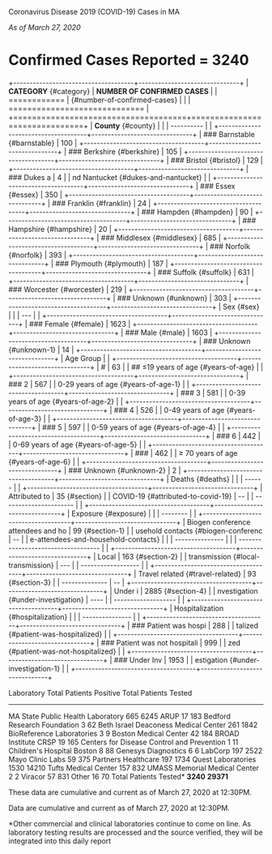 Coronavirus Disease 2019 (COVID-19) Cases in MA

*As of March 27, 2020*

Confirmed Cases Reported = 3240
===============================

+-------------------------------------+-------------------------------+
| **CATEGORY** {#category}            | **NUMBER OF CONFIRMED CASES** |
| ============                        |  {#number-of-confirmed-cases} |
|                                     | ============================= |
+=====================================+===============================+
| **County** {#county}                |                               |
| ----------                          |                               |
+-------------------------------------+-------------------------------+
| ### Barnstable {#barnstable}        | 100                           |
+-------------------------------------+-------------------------------+
| ### Berkshire {#berkshire}          | 105                           |
+-------------------------------------+-------------------------------+
| ### Bristol {#bristol}              | 129                           |
+-------------------------------------+-------------------------------+
| ### Dukes a                         | 4                             |
| nd Nantucket {#dukes-and-nantucket} |                               |
+-------------------------------------+-------------------------------+
| ### Essex {#essex}                  | 350                           |
+-------------------------------------+-------------------------------+
| ### Franklin {#franklin}            | 24                            |
+-------------------------------------+-------------------------------+
| ### Hampden {#hampden}              | 90                            |
+-------------------------------------+-------------------------------+
| ### Hampshire {#hampshire}          | 20                            |
+-------------------------------------+-------------------------------+
| ### Middlesex {#middlesex}          | 685                           |
+-------------------------------------+-------------------------------+
| ### Norfolk {#norfolk}              | 393                           |
+-------------------------------------+-------------------------------+
| ### Plymouth {#plymouth}            | 187                           |
+-------------------------------------+-------------------------------+
| ### Suffolk {#suffolk}              | 631                           |
+-------------------------------------+-------------------------------+
| ### Worcester {#worcester}          | 219                           |
+-------------------------------------+-------------------------------+
| ### Unknown {#unknown}              | 303                           |
+-------------------------------------+-------------------------------+
| Sex {#sex}                          |                               |
| ---                                 |                               |
+-------------------------------------+-------------------------------+
| ### Female {#female}                | 1623                          |
+-------------------------------------+-------------------------------+
| ### Male {#male}                    | 1603                          |
+-------------------------------------+-------------------------------+
| ### Unknown {#unknown-1}            | 14                            |
+-------------------------------------+-------------------------------+
| Age Group                           |                               |
+-------------------------------------+-------------------------------+
| #                                   | 63                            |
| ## ≤19 years of age {#years-of-age} |                               |
+-------------------------------------+-------------------------------+
| ### 2                               | 567                           |
| 0-29 years of age {#years-of-age-1} |                               |
+-------------------------------------+-------------------------------+
| ### 3                               | 581                           |
| 0-39 years of age {#years-of-age-2} |                               |
+-------------------------------------+-------------------------------+
| ### 4                               | 526                           |
| 0-49 years of age {#years-of-age-3} |                               |
+-------------------------------------+-------------------------------+
| ### 5                               | 597                           |
| 0-59 years of age {#years-of-age-4} |                               |
+-------------------------------------+-------------------------------+
| ### 6                               | 442                           |
| 0-69 years of age {#years-of-age-5} |                               |
+-------------------------------------+-------------------------------+
| ###                                 | 462                           |
| ≥ 70 years of age {#years-of-age-6} |                               |
+-------------------------------------+-------------------------------+
| ### Unknown {#unknown-2}            | 2                             |
+-------------------------------------+-------------------------------+
| Deaths {#deaths}                    |                               |
| ------                              |                               |
+-------------------------------------+-------------------------------+
| Attributed to                       | 35 {#section}                 |
|  COVID-19 {#attributed-to-covid-19} | --                            |
| ----------------------              |                               |
+-------------------------------------+-------------------------------+
| Exposure {#exposure}                |                               |
| --------                            |                               |
+-------------------------------------+-------------------------------+
| Biogen conference attendees and ho  | 99 {#section-1}               |
| usehold contacts {#biogen-conferenc | --                            |
| e-attendees-and-household-contacts} |                               |
| ---------------                     |                               |
| ----------------------------------- |                               |
+-------------------------------------+-------------------------------+
| Local                               | 163 {#section-2}              |
| transmission  {#local-transmission} | ---                           |
| ------------------                  |                               |
+-------------------------------------+-------------------------------+
| Travel related  {#travel-related}   | 93 {#section-3}               |
| --------------                      | --                            |
+-------------------------------------+-------------------------------+
| Under i                             | 2885 {#section-4}             |
| nvestigation {#under-investigation} | ----                          |
| -------------------                 |                               |
+-------------------------------------+-------------------------------+
| Hospitalization  {#hospitalization} |                               |
| ---------------                     |                               |
+-------------------------------------+-------------------------------+
| ### Patient was hospi               | 288                           |
| talized {#patient-was-hospitalized} |                               |
+-------------------------------------+-------------------------------+
| ### Patient was not hospitali       | 999                           |
| zed {#patient-was-not-hospitalized} |                               |
+-------------------------------------+-------------------------------+
| ### Under Inv                       | 1953                          |
| estigation {#under-investigation-1} |                               |
+-------------------------------------+-------------------------------+

  Laboratory                                   Total Patients Positive   Total Patients Tested
  -------------------------------------------- ------------------------- -----------------------
  MA State Public Health Laboratory            665                       6245
  ARUP                                         17                        183
  Bedford Research Foundation                  3                         62
  Beth Israel Deaconess Medical Center         261                       1842
  BioReference Laboratories                    3                         9
  Boston Medical Center                        42                        184
  BROAD Institute CRSP                         19                        165
  Centers for Disease Control and Prevention   1                         11
  Children's Hospital Boston                   8                         88
  Genesys Diagnostics                          6                         6
  LabCorp                                      197                       2522
  Mayo Clinic Labs                             59                        375
  Partners Healthcare                          197                       1734
  Quest Laboratories                           1530                      14210
  Tufts Medical Center                         157                       832
  UMASS Memorial Medical Center                2                         2
  Viracor                                      57                        831
  Other                                        16                        70
  Total Patients Tested\*                      **3240**                  **29371**

These data are cumulative and current as of March 27, 2020 at 12:30PM.

Data are cumulative and current as of March 27, 2020 at 12:30PM.

\*Other commercial and clinical laboratories continue to come on line.
As laboratory testing results are processed and the source verified,
they will be integrated into this daily report
